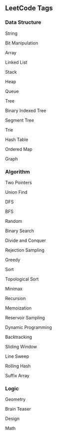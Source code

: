 ## LeetCode Tags

### **Data Structure**
String

Bit Manipulation

Array

Linked List

Stack

Heap

Queue

Tree

Binary Indexed Tree

Segment Tree

Trie

Hash Table

Ordered Map

Graph

### **Algorithm**

Two Pointers

Union Find

DFS

BFS

Random

Binary Search

Divide and Conquer

Rejection Sampling

Greedy

Sort

Topological Sort

Minimax

Recursion

Memoization

Reservoir Sampling

Dynamic Programming

Backtracking

Sliding Window

Line Sweep

Rolling Hash

Suffix Array

### **Logic**

Geometry

Brain Teaser

Design

Math